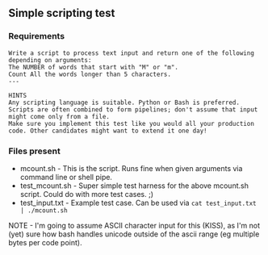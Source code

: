 ## Simple scripting test

### Requirements

```
Write a script to process text input and return one of the following depending on arguments:
The NUMBER of words that start with "M" or "m".
Count All the words longer than 5 characters.
---

HINTS
Any scripting language is suitable. Python or Bash is preferred.
Scripts are often combined to form pipelines; don't assume that input might come only from a file.
Make sure you implement this test like you would all your production code. Other candidates might want to extend it one day!
```

### Files present

* mcount.sh - This is the script.  Runs fine when given arguments via command line or shell pipe.
* test_mcount.sh - Super simple test harness for the above mcount.sh script.  Could do with more test cases. ;)
* test_input.txt - Example test case.  Can be used via `cat test_input.txt | ./mcount.sh`

NOTE - I'm going to assume ASCII character input for this (KISS), as I'm not
(yet) sure how bash handles unicode outside of the ascii range (eg multiple
bytes per code point).
